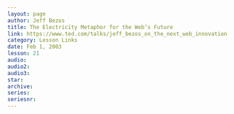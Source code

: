 ```yaml
---
layout: page
author: Jeff Bezos
title: The Electricity Metaphor for the Web’s Future
link: https://www.ted.com/talks/jeff_bezos_on_the_next_web_innovation
category: Lesson Links
date: Feb 1, 2003
lesson: 21
audio: 
audio2: 
audio3: 
star: 
archive: 
series: 
seriesnr: 
---
```

